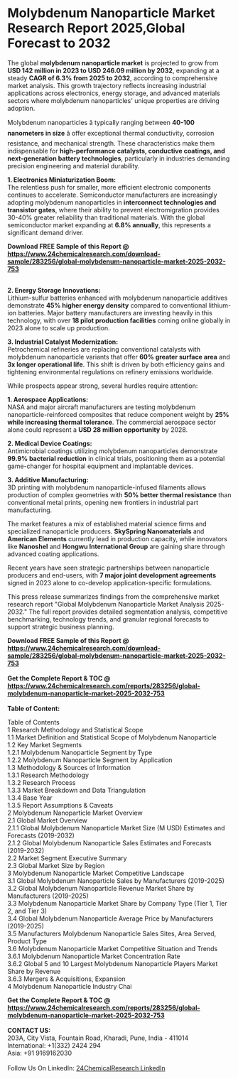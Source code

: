 <h1>Molybdenum Nanoparticle Market Research Report 2025,Global Forecast to 2032</h1><p>The global <strong>molybdenum nanoparticle market</strong> is projected to grow from <strong>USD 142 million in 2023 to USD 246.09 million by 2032</strong>, expanding at a steady <strong>CAGR of 6.3% from 2025 to 2032</strong>, according to comprehensive market analysis. This growth trajectory reflects increasing industrial applications across electronics, energy storage, and advanced materials sectors where molybdenum nanoparticles' unique properties are driving adoption.</p><p>Molybdenum nanoparticles â typically ranging between <strong>40-100 nanometers in size</strong> â offer exceptional thermal conductivity, corrosion resistance, and mechanical strength. These characteristics make them indispensable for <strong>high-performance catalysts, conductive coatings, and next-generation battery technologies</strong>, particularly in industries demanding precision engineering and material durability.</p><p><strong>1. Electronics Miniaturization Boom:</strong><br>
The relentless push for smaller, more efficient electronic components continues to accelerate. Semiconductor manufacturers are increasingly adopting molybdenum nanoparticles in <strong>interconnect technologies and transistor gates</strong>, where their ability to prevent electromigration provides 30-40% greater reliability than traditional materials. With the global semiconductor market expanding at <strong>6.8% annually</strong>, this represents a significant demand driver.</p><div><b>Download FREE Sample of this Report @ 
            <a href="https://www.24chemicalresearch.com/download-sample/283256/global-molybdenum-nanoparticle-market-2025-2032-753">
            https://www.24chemicalresearch.com/download-sample/283256/global-molybdenum-nanoparticle-market-2025-2032-753</a></b></div><br><p><strong>2. Energy Storage Innovations:</strong><br>
Lithium-sulfur batteries enhanced with molybdenum nanoparticle additives demonstrate <strong>45% higher energy density</strong> compared to conventional lithium-ion batteries. Major battery manufacturers are investing heavily in this technology, with over <strong>18 pilot production facilities</strong> coming online globally in 2023 alone to scale up production.</p><p><strong>3. Industrial Catalyst Modernization:</strong><br>
Petrochemical refineries are replacing conventional catalysts with molybdenum nanoparticle variants that offer <strong>60% greater surface area</strong> and <strong>3x longer operational life</strong>. This shift is driven by both efficiency gains and tightening environmental regulations on refinery emissions worldwide.</p><p>While prospects appear strong, several hurdles require attention:</p><p><strong>1. Aerospace Applications:</strong><br>
NASA and major aircraft manufacturers are testing molybdenum nanoparticle-reinforced composites that reduce component weight by <strong>25% while increasing thermal tolerance</strong>. The commercial aerospace sector alone could represent a <strong>USD 28 million opportunity</strong> by 2028.</p><p><strong>2. Medical Device Coatings:</strong><br>
Antimicrobial coatings utilizing molybdenum nanoparticles demonstrate <strong>99.9% bacterial reduction</strong> in clinical trials, positioning them as a potential game-changer for hospital equipment and implantable devices.</p><p><strong>3. Additive Manufacturing:</strong><br>
3D printing with molybdenum nanoparticle-infused filaments allows production of complex geometries with <strong>50% better thermal resistance</strong> than conventional metal prints, opening new frontiers in industrial part manufacturing.</p><p>The market features a mix of established material science firms and specialized nanoparticle producers. <strong>SkySpring Nanomaterials</strong> and <strong>American Elements</strong> currently lead in production capacity, while innovators like <strong>Nanoshel</strong> and <strong>Hongwu International Group</strong> are gaining share through advanced coating applications.</p><p>Recent years have seen strategic partnerships between nanoparticle producers and end-users, with <strong>7 major joint development agreements</strong> signed in 2023 alone to co-develop application-specific formulations.</p><p>This press release summarizes findings from the comprehensive market research report "Global Molybdenum Nanoparticle Market Analysis 2025-2032." The full report provides detailed segmentation analysis, competitive benchmarking, technology trends, and granular regional forecasts to support strategic business planning.</p><div><b>Download FREE Sample of this Report @ 
            <a href="https://www.24chemicalresearch.com/download-sample/283256/global-molybdenum-nanoparticle-market-2025-2032-753">
            https://www.24chemicalresearch.com/download-sample/283256/global-molybdenum-nanoparticle-market-2025-2032-753</a></b></div><br><div><b>Get the Complete Report & TOC @ 
            <a href="https://www.24chemicalresearch.com/reports/283256/global-molybdenum-nanoparticle-market-2025-2032-753">
            https://www.24chemicalresearch.com/reports/283256/global-molybdenum-nanoparticle-market-2025-2032-753</a></b></div><br>
            <b>Table of Content:</b><p>Table of Contents<br />
1 Research Methodology and Statistical Scope<br />
1.1 Market Definition and Statistical Scope of Molybdenum Nanoparticle<br />
1.2 Key Market Segments<br />
1.2.1 Molybdenum Nanoparticle Segment by Type<br />
1.2.2 Molybdenum Nanoparticle Segment by Application<br />
1.3 Methodology & Sources of Information<br />
1.3.1 Research Methodology<br />
1.3.2 Research Process<br />
1.3.3 Market Breakdown and Data Triangulation<br />
1.3.4 Base Year<br />
1.3.5 Report Assumptions & Caveats<br />
2 Molybdenum Nanoparticle Market Overview<br />
2.1 Global Market Overview<br />
2.1.1 Global Molybdenum Nanoparticle Market Size (M USD) Estimates and Forecasts (2019-2032)<br />
2.1.2 Global Molybdenum Nanoparticle Sales Estimates and Forecasts (2019-2032)<br />
2.2 Market Segment Executive Summary<br />
2.3 Global Market Size by Region<br />
3 Molybdenum Nanoparticle Market Competitive Landscape<br />
3.1 Global Molybdenum Nanoparticle Sales by Manufacturers (2019-2025)<br />
3.2 Global Molybdenum Nanoparticle Revenue Market Share by Manufacturers (2019-2025)<br />
3.3 Molybdenum Nanoparticle Market Share by Company Type (Tier 1, Tier 2, and Tier 3)<br />
3.4 Global Molybdenum Nanoparticle Average Price by Manufacturers (2019-2025)<br />
3.5 Manufacturers Molybdenum Nanoparticle Sales Sites, Area Served, Product Type<br />
3.6 Molybdenum Nanoparticle Market Competitive Situation and Trends<br />
3.6.1 Molybdenum Nanoparticle Market Concentration Rate<br />
3.6.2 Global 5 and 10 Largest Molybdenum Nanoparticle Players Market Share by Revenue<br />
3.6.3 Mergers & Acquisitions, Expansion<br />
4 Molybdenum Nanoparticle Industry Chai</p><div><b>Get the Complete Report & TOC @ 
            <a href="https://www.24chemicalresearch.com/reports/283256/global-molybdenum-nanoparticle-market-2025-2032-753">
            https://www.24chemicalresearch.com/reports/283256/global-molybdenum-nanoparticle-market-2025-2032-753</a></b></div><br><b>CONTACT US:</b><br>
            203A, City Vista, Fountain Road, Kharadi, Pune, India - 411014<br>
            International: +1(332) 2424 294<br>
            Asia: +91 9169162030 <br><br>
            Follow Us On LinkedIn: <a href="https://www.linkedin.com/company/24chemicalresearch/">24ChemicalResearch LinkedIn</a>